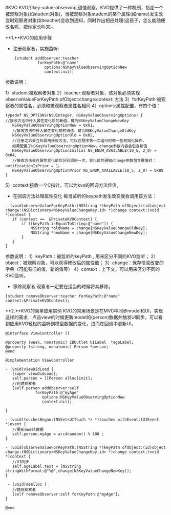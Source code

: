 #KVO
KVO即key-value-observing,键值观察。KVO提供了一种机制，指定一个被观察对象(如student对象)，当被观察对象student的某个属性(如name)发生改变时观察者对象(如teacher)会收到通知，同时作出相应处理(这孩子，怎么能随便改名呢，把你家长叫来)。

**1.**KVO的应用步骤
- 注册观察者，实施监听:
```objc
    [student addObserver:teacher
              forKeyPath:@"name"
                 options:NSKeyValueObservingOptionNew
                 context:nil];
```
参数说明：

 1）student:被观察者对象
 2）teacher:观察者对象，该对象必须实现    
    observeValueForKeyPath:ofObject:change:context: 方法
 3）forKeyPath:被观察者的属性名，必须和被观察者属性名相同
 4）options:属性配置，有四个值：
 ```objc
 typedef NS_OPTIONS(NSUInteger, NSKeyValueObservingOptions) {
 //接收方法中传入属性变化后的新值，键为NSKeyValueChangeNewKey
    NSKeyValueObservingOptionNew = 0x01,
    //接收方法中传入属性变化前的旧值，键为NSKeyValueChangeOldKey
    NSKeyValueObservingOptionOld = 0x02,
    //注册之后会立刻调用接收方法，可以在程序第一次运行时做一些初始化操作，
    如果配置了NSKeyValueObservingOptionNew，change参数内容会包含新值
    NSKeyValueObservingOptionInitial NS_ENUM_AVAILABLE(10_5, 2_0) = 0x04,
    //接收方法会在属性变化前后分别调用一次，变化前的通知change参数包含键值对：notificationIsPrior = 1。
    NSKeyValueObservingOptionPrior NS_ENUM_AVAILABLE(10_5, 2_0) = 0x08
 }
 ```
 5）context:接收一个C指针，可以为kvo的回调方法传值。

- 在回调方法处理属性变化
每当监听的keypath发生改变就会调用该方法：

 ```objc
 - (void)observeValueForKeyPath:(NSString *)keyPath ofObject:(id)object change:(NSDictionary<NSKeyValueChangeKey,id> *)change context:(void *)context {
    if (context ==  &PrivateKVOContext) {
        if ([keyPath isEqualToString:@"name"]) {
            NSString *oldName = change[NSKeyValueChangeOldKey];
            NSString *newName = change[NSKeyValueChangeNewKey];
        }
    }
}
```
参数说明：
1）keyPath：被监听的keyPath , 用来区分不同的KVO监听；
2）object：被观察对象，可以获得修改后的属性值；
3）change：保存信息改变的字典（可能有旧的值，新的值等）
4）context：上下文，可以用来区分不同的KVO监听。

- 移除观察者
观察者一定要在适当的时候将其移除。
```objc
[student removeObserver:teacher forKeyPath:@"name" context:&PrivateKVOContext];
```

**2.**KVO的简单应用实例
KVO的常用场景是在MVC中同步model和UI，实现这样的需求：点击view的时候更新model的(person)数据并触发UI同步。可以看到应用KVO轻松的监听到模型数据的变化，进而在回调中更新UI。

 ```objc
 @interface ViewController ()

 @property (weak, nonatomic) IBOutlet UILabel  *ageLabel;
@property (strong, nonatomic) Person *person;
@end

 @implementation ViewController

 - (void)viewDidLoad {
    [super viewDidLoad];
    self.person = [[Person alloc]init];
    //创建观察者
    [self.person addObserver:self
              forKeyPath:@"myAge"
                 options:NSKeyValueObservingOptionNew
                 context:nil];

 }

 - (void)touchesBegan:(NSSet<UITouch *> *)touches withEvent:(UIEvent *)event {
    //更新model数据
    self.person.myAge = arc4random() % 100 ;
}

 - (void)observeValueForKeyPath:(NSString *)keyPath ofObject:(id)object change:(NSDictionary<NSKeyValueChangeKey,id> *)change context:(void *)context {
    //UI同步
    self.ageLabel.text = [NSString stringWithFormat:@"%@",change[NSKeyValueChangeNewKey]];
}

  - (void)dealloc {
    //移除观察者
    [self removeObserver:self forKeyPath:@"myAge"];
 }
 
 @end
 ```

 
